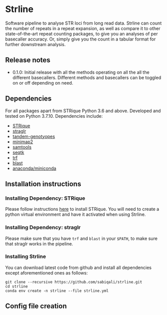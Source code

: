 # Strline
Software pipeline to analyse STR loci from long read data. Strline can count the number of repeats in a repeat expansion, as well as compare it to other state-of-the-art repeat counting packages, to give you an analyses of per basecaller accuracy. Or, simply give you the count in a tabular format for further downstream analysis.

## Release notes
* 0.1.0: Initial release with all the methods operating on all the all the different basecallers. Different methods and basecallers can be toggled on or off depending on need.

## Dependencies
For all packages apart from STRique Python 3.6 and above. Developed and tested on Python 3.7.10. Dependencies include:

* [STRique](https://github.com/giesselmann/STRique)
* [straglr](https://github.com/bcgsc/straglr)
* [tandem-genotyopes](https://github.com/mcfrith/tandem-genotypes)
* [minimap2](https://github.com/lh3/minimap2)
* [samtools](https://github.com/samtools/samtools)
* [seqtk](https://github.com/lh3/seqtk)
* [trf](https://github.com/Benson-Genomics-Lab/TRF)
* [blast](https://blast.ncbi.nlm.nih.gov/Blast.cgi)
* [anaconda/miniconda](https://docs.conda.io/en/latest/miniconda.html)

## Installation instructions

### Installing Dependency: STRique

Please follow instructions [here](https://strique.readthedocs.io/en/latest/installation/prerequisites/) to install STRique. You will need to create a python virtual environment and have it activated when using Strline.

### Installing Dependency: straglr

Please make sure that you have `trf` and `blast` in your `$PATH`, to make sure that straglr works in the pipeline.

### Installing Strline

You can download latest code from github and install all dependencies except aforementioned ones as follows:

```
git clone --recursive https://github.com/sabiqali/strline.git
cd strline
conda env create -n strline --file strline.yml
```

## Config file creation


